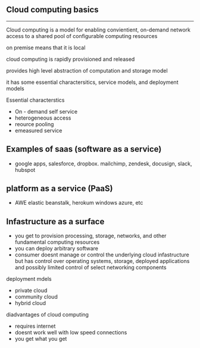 Cloud computing basics
---
___
Cloud computing is a model for enabling convientient, on-demand network access to a shared pool of configurable computing resources

on premise means that it is local

cloud computing is rapidly provisioned and released

provides high level abstraction of computation and storage model

it has some essential charactersitics, service models, and deployment models 

Essential characterstics 
- On - demand self service 
- heterogeneous access
- reource pooling 
- emeasured service

Examples of saas (software as a service)
---
- google apps, salesforce, dropbox. mailchimp, zendesk, docusign, slack, hubspot

platform as a service (PaaS)
---

- AWE elastic beanstalk, herokum windows azure, etc

Infastructure as a surface
---
- you get to provision processing, storage, networks, and other fundamental computing resources
- you can deploy arbitrary software 
- consumer doesnt manage or control the underlying cloud infastructure but has control over operating systems, storage, deployed applications and possibly limited control of select networking components

deployment mdels

- private cloud 
- community cloud
- hybrid cloud

diadvantages of cloud computing
- requires internet
- doesnt work well with low speed connections
- you get what you get

